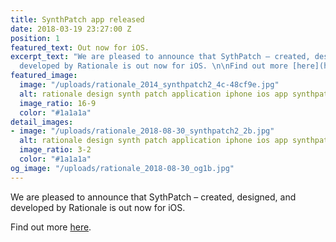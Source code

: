 ```yaml
---
title: SynthPatch app released
date: 2018-03-19 23:27:00 Z
position: 1
featured_text: Out now for iOS.
excerpt_text: "We are pleased to announce that SythPatch – created, designed, and
  developed by Rationale is out now for iOS. \n\nFind out more [here](https://rationale-design.com/our-work/synthpatch/)."
featured_image:
  image: "/uploads/rationale_2014_synthpatch2_4c-48cf9e.jpg"
  alt: rationale design synth patch application iphone ios app synthpatch
  image_ratio: 16-9
  color: "#1a1a1a"
detail_images:
- image: "/uploads/rationale_2018-08-30_synthpatch2_2b.jpg"
  alt: rationale design synth patch application iphone ios app synthpatch
  image_ratio: 3-2
  color: "#1a1a1a"
og_image: "/uploads/rationale_2018-08-30_og1b.jpg"
---
```


We are pleased to announce that SythPatch – created, designed, and developed by Rationale is out now for iOS. 

Find out more [here](https://rationale-design.com/our-work/synthpatch/).
